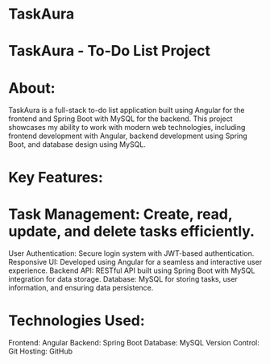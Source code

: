 # TaskAura



# TaskAura - To-Do List Project
# About:
TaskAura is a full-stack to-do list application built using Angular for the frontend and Spring Boot with MySQL for the backend. This project showcases my ability to work with modern web technologies, including frontend development with Angular, backend development using Spring Boot, and database design using MySQL.

# Key Features:
# Task Management: Create, read, update, and delete tasks efficiently.
User Authentication: Secure login system with JWT-based authentication.
Responsive UI: Developed using Angular for a seamless and interactive user experience.
Backend API: RESTful API built using Spring Boot with MySQL integration for data storage.
Database: MySQL for storing tasks, user information, and ensuring data persistence.


# Technologies Used:
Frontend: Angular
Backend: Spring Boot
Database: MySQL
Version Control: Git
Hosting: GitHub






